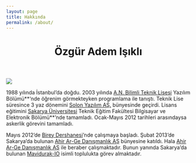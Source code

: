 ```yaml
---
layout: page
title: Hakkında
permalink: /about/
---
```


<header class="post-header">
	<h1 class="post-title">
		Özgür Adem Işıklı
	</h1>
</header>

<img class="author-img-big" src="https://pbs.twimg.com/profile_images/588949233060827136/OkAkWqf7.jpg"/>

1988 yılında İstanbul’da doğdu. 2003 yılında [A.N. Bilimli Teknik Lisesi](http://anbilimlianaokulu.meb.k12.tr) Yazılım Bölümü**‘nde öğrenim görmekteyken programlama ile tanıştı. Teknik Lise süresince 3 yaz dönemini [Solon Yazılım AŞ.](http://www.solon.com.tr) bünyesinde geçirdi. Lisans eğitimini [Sakarya Üniversitesi](http://www.sakarya.edu.tr) Teknik Eğitim Fakültesi Bilgisayar ve Elektronik Bölümü**’nde tamamladı. Ocak-Mayıs 2012 tarihleri arasındaysa askerlik görevini tamamladı.

Mayıs 2012’de [Birey Dershanesi](http://www.birey.com)’nde çalışmaya başladı. Şubat 2013’de Sakarya’da bulunan [Ahir Ar-Ge Danışmanlık AŞ](http://ahir.com.tr) bünyesine katıldı. Hala [Ahir Ar-Ge Danışmanlık AŞ](http://ahir.com.tr) ile beraber çalışmaktadır. Bunun yanında Sakarya’da bulunan [Mavidurak-IO](http://mavidurak.github.io) isimli toplulukta görev almaktadır.
